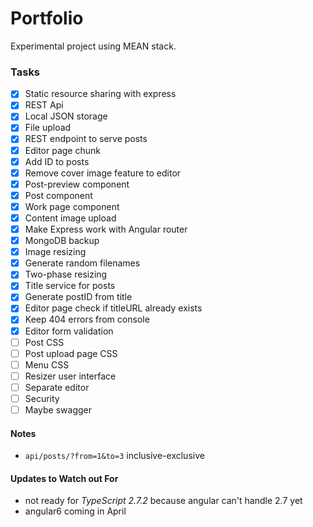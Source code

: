 # Portfolio

Experimental project using MEAN stack.

### Tasks

- [x] Static resource sharing with express
- [x] REST Api
- [X] Local JSON storage
- [x] File upload
- [x] REST endpoint to serve posts
- [x] Editor page chunk
- [x] Add ID to posts
- [x] Remove cover image feature to editor
- [x] Post-preview component
- [x] Post component
- [x] Work page component
- [x] Content image upload
- [x] Make Express work with Angular router
- [x] MongoDB backup
- [x] Image resizing
- [x] Generate random filenames
- [x] Two-phase resizing
- [x] Title service for posts
- [x] Generate postID from title
- [x] Editor page check if titleURL already exists
- [x] Keep 404 errors from console
- [x] Editor form validation
- [ ] Post CSS
- [ ] Post upload page CSS
- [ ] Menu CSS
- [ ] Resizer user interface
- [ ] Separate editor
- [ ] Security
- [ ] Maybe swagger

#### Notes

- `api/posts/?from=1&to=3` inclusive-exclusive

#### Updates to Watch out For
- not ready for _TypeScript 2.7.2_ because angular can't handle 2.7 yet
- angular6 coming in April
